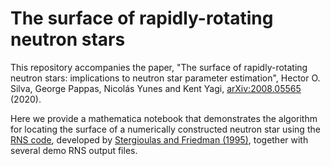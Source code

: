 # The surface of rapidly-rotating neutron stars

This repository accompanies the paper, "The surface of rapidly-rotating neutron stars: implications to neutron star parameter estimation", Hector O. Silva, George Pappas, Nicolás Yunes and Kent Yagi, [arXiv:2008.05565](https://arxiv.org/abs/2008.05565) (2020).

Here we provide a mathematica notebook that demonstrates the algorithm for locating the surface of a numerically constructed neutron star using the [RNS code](http://www.gravity.phys.uwm.edu/rns/), developed by [Stergioulas and Friedman (1995)](http://adsabs.harvard.edu/cgi-bin/nph-bib_query?bibcode=1995ApJ...444..306S), together with several demo RNS output files.
